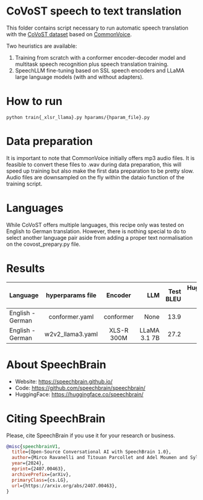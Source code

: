 # CoVoST speech to text translation

This folder contains script necessary to run automatic speech translation with the [CoVoST dataset](https://github.com/facebookresearch/covost) based on [CommonVoice](https://commonvoice.mozilla.org/en/datasets).

Two heuristics are available:
1. Training from scratch with a conformer encoder-decoder model and multitask speech recognition plus speech translation training.
2. SpeechLLM fine-tuning based on SSL speech encoders and LLaMA large language models (with and without adapters).

# How to run
```shell
python train{_xlsr_llama}.py hparams/{hparam_file}.py
```

# Data preparation
It is important to note that CommonVoice initially offers mp3 audio files. It is feasible to convert these files to .wav during data preparation, this will speed up training but also make the first data preparation to be pretty slow. Audio files are downsampled on the fly within the dataio function of the training script.

# Languages
While CoVoST offers multiple languages, this recipe only was tested on English to German translation. However, there is nothing special to do to select another language pair aside from adding a proper text normalisation on the covost_prepary.py file.

# Results
| Language | hyperparams file | Encoder | LLM | Test BLEU | Hugging Face link | Model link | GPUs |
| ------------- |:-------------:|:---------------------------:| -----:| -----:| -----:| -----:| -----:|
| English - German | conformer.yaml | conformer | None | 13.9 | None | None | 2x A40 |
| English - German | w2v2_llama3.yaml| XLS-R 300M | LLaMA 3.1 7B | 27.2 | None | None | 2x A100 |

# **About SpeechBrain**
- Website: https://speechbrain.github.io/
- Code: https://github.com/speechbrain/speechbrain/
- HuggingFace: https://huggingface.co/speechbrain/


# **Citing SpeechBrain**
Please, cite SpeechBrain if you use it for your research or business.

```bibtex
@misc{speechbrainV1,
  title={Open-Source Conversational AI with SpeechBrain 1.0},
  author={Mirco Ravanelli and Titouan Parcollet and Adel Moumen and Sylvain de Langen and Cem Subakan and Peter Plantinga and Yingzhi Wang and Pooneh Mousavi and Luca Della Libera and Artem Ploujnikov and Francesco Paissan and Davide Borra and Salah Zaiem and Zeyu Zhao and Shucong Zhang and Georgios Karakasidis and Sung-Lin Yeh and Pierre Champion and Aku Rouhe and Rudolf Braun and Florian Mai and Juan Zuluaga-Gomez and Seyed Mahed Mousavi and Andreas Nautsch and Xuechen Liu and Sangeet Sagar and Jarod Duret and Salima Mdhaffar and Gaelle Laperriere and Mickael Rouvier and Renato De Mori and Yannick Esteve},
  year={2024},
  eprint={2407.00463},
  archivePrefix={arXiv},
  primaryClass={cs.LG},
  url={https://arxiv.org/abs/2407.00463},
}
